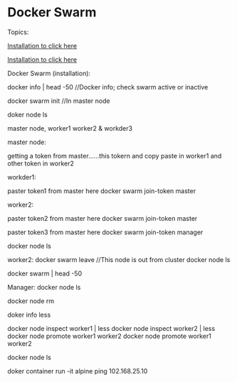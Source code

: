 # Docker Swarm


<a name="top"></a>
Topics: 

[Installation to click here](#docker_swarm_installations)

[Installation to click here](#docker_swarm_installations)













Docker Swarm (installation): 

docker info | head -50                   //Docker info; check swarm active or inactive

docker swarm init                        //In master node

doker node ls




master node, worker1 worker2 & workder3


master node:

getting a token from master......this tokern and copy paste in worker1 and other token in worker2


workder1:

paster token1 from master here
docker swarm join-token master

worker2:

paster token2 from master here
docker swarm join-token master


paster token3 from master here
docker swarm join-token manager



docker node ls 


worker2:
docker swarm leave  //This node is out from cluster
docker node ls

docker swarm | head -50




Manager: 
docker node ls

docker node rm 

doker info less


docker node inspect worker1 | less
docker node inspect worker2 | less
docker node promote worker1 worker2
docker node promote worker1 worker2

docker node ls

doker container run -it alpine ping 102.168.25.10


